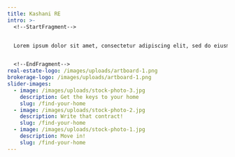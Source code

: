 ```yaml
---
title: Kashani RE
intro: >-
  <!--StartFragment-->


  Lorem ipsum dolor sit amet, consectetur adipiscing elit, sed do eiusmod tempor incididunt ut labore et dolore magna aliqua. Ut enim ad minim veniam, quis nostrud exercitation ullamco laboris nisi ut aliquip ex ea commodo consequat. Duis aute irure dolor in reprehenderit in voluptate velit esse cillum dolore eu fugiat nulla pariatur. Excepteur sint occaecat cupidatat non proident, sunt in culpa qui officia deserunt mollit anim id est laborum.


  <!--EndFragment-->
real-estate-logo: /images/uploads/artboard-1.png
brokerage-logo: /images/uploads/artboard-1.png
slider-images:
  - image: /images/uploads/stock-photo-3.jpg
    description: Get the keys to your home
    slug: /find-your-home
  - image: /images/uploads/stock-photo-2.jpg
    description: Write that contract!
    slug: /find-your-home
  - image: /images/uploads/stock-photo-1.jpg
    description: Move in!
    slug: /find-your-home
---
```


